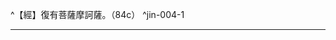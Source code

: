 ^【經】復有菩薩摩訶薩。（84c） ^jin-004-1

---

[^1]: 顯法：三乘聖果斷盡煩惱，是福田。秘密：無生忍菩薩，煩惱斷，具六通，利眾生。（印順法師，《大智度論筆記》〔D029〕p.279） 菩薩：顯則煩惱未盡；密則盡斷煩惱，得忍利生。（印順法師，《大智度論筆記》〔D030〕p.279）
[^2]: 乃＝反【宋】【元】【明】【宮】，乃＋（至）【石】。（大正25，85d，n.3）
[^3]: 無生法忍：名字生死相斷，出三界，不墮眾生數。（印順法師，《大智度論筆記》〔C010〕p.199）
[^4]: 阿羅漢：滅後不墮眾生數。（印順法師，《大智度論筆記》〔D022〕p.267）
[^5]: 參見Lamotte（1944, p.237, n.1）：《經集》（優婆私婆學童所問）, v.1075-1076; Saṃyutta（《相應部》）, IV, pp.376-377。
[^6]: 出不＝不生【宮】，＝生不【聖】。（大正25，85d，n.20）
[^7]: 已＝當【聖】。（大正25，85d，n.21）
[^8]: 《大正藏》原作「樂」，今依《高麗藏》作「槃」（第14冊，408b9）。
[^9]: 無生法忍：破諸法，知實相，得法身。（印順法師，《大智度論筆記》〔C010〕p.200）
[^10]: 二乘差別：狹小、廣大，自利、普利，多生空、說二空，小眾、二眾。（印順法師，《大智度論筆記》〔C010〕p.200）
[^11]: 辯＝辨【元】【宮】。（大正25，85d，n.29）
[^12]: 抒（^ㄕㄨ）：1.舀出，汲出。《詩‧大雅‧生民》"或舂或揄"毛傳："揄，抒臼也。"孔穎達疏："謂抒米以出臼也。"（《漢語大詞典》（六），p.426）
[^13]: 入不二法門：等觀一切法。不思議智，無量悲心力能入。（印順法師，《大智度論筆記》〔D016〕p.259）
[^14]: 駛馬：疾馳之馬。南朝梁簡文帝《春日想上林》詩："香車雲母幰，駛馬黃金羈。"（《漢語大詞典》（十二），p.814）
[^15]: 銜（^ㄒㄧㄢˊ）：1.馬嚼子。青銅或鐵製，放在馬口內，用以勒馬，控制它的行止。（《漢語大詞典》（三），p.1064）
[^16]: 鎧（^ㄎㄞˇ）：古代作戰時護身的服裝，金屬製成。皮甲亦可稱鎧。（《漢語大詞典》（十一），p.1370）
[^17]: 轡勒（^ㄆㄟˋㄌㄜˋ）：駕馭牲口用的韁繩和帶嚼子的籠頭。《大戴禮記‧盛德》："不能御民者，棄其德法，譬猶御馬，棄轡勒而專以筴御馬，馬必傷，車必敗。"（《漢語大詞典》（九），p.1338）
[^18]: 大能受小，小不容大。（印順法師，《大智度論筆記》〔C010〕p.201）
[^19]: 諸乘皆入摩訶衍。（印順法師，《大智度論筆記》〔C010〕p.200）
[^20]: 菩提薩埵：大心眾生欲得諸佛道心，自利利他，度一切生，知法實性，行無上道，賢聖所讚故。為脫眾生生死索佛道。（印順法師，《大智度論筆記》〔D024〕p.273）
[^21]: 參見《大智度論》卷53（大正25，436b5-7）。
[^22]: ┌ 一、具足三事（大願、心不可動、精進）名菩薩。 齊何名為菩薩 ┴ 二、發心已來名菩薩 ┬ 鞞跋致（假名）。 └ 阿鞞跋致（實）。 （印順法師，《大智度論筆記》〔A002〕p.4）
[^23]: 參見Lamotte（1944, p.242, n.1）：第九無礙道（無間道）斷有頂之第九種煩惱，因為他已斷除一切隨眠，所以得名「金剛喻定」。參見《俱舍論》卷24（大正29，126b）。
[^24]: 參見Lamotte（1944, p.243, n.1）：此一問題在《大智度論》卷74（大正25，579b）會再討論。
[^25]: 參見Lamotte（1944, p.243, n.2）：參見《俱舍論》卷25（大正29，129a）。
[^26]: 參見《大智度論》，卷3。（大正25，80a26-27）
[^27]: ┌ 一心集諸善法。 ┌ 一法好修好念 ┴ 常行精進。 阿鞞跋致相 ┤ 二法好修好念 ── 切法實知空，不捨一切眾生。 └ 三法好修好念 ── 心願成佛道，於眾生悲入骨髓，般舟三昧現前。 （印順法師，《大智度論筆記》〔A002〕p.4）
[^28]: 參見《摩訶般若波羅蜜經》卷16〈55 不退品〉（大正8，339a9-341b6），卷17〈56 堅固品〉（大正8，341b14-343c14）。
[^29]: 參見Lamotte（1944, p.244, n.1）：《大智度論》在下文又兩度提及本經：卷15（大正25，173c），卷26（大正25，249c）。
[^30]: 參見《雜阿含經》卷27（727經）（大正2，195c6-16）。
[^31]: 參見Lamotte（1944, p.245, n.1）：《大智度論》此處是重述阿毘曇之菩薩教理，然後再於下節予以評破。其所摘述之資料來源是《大毘婆沙論》卷176-177（大正27，886c-894c）。這些說明後來經世親收入其《俱舍論》卷18（大正29，94c-95b），眾賢在其《順正理論》卷44（大正29，590a-591b）亦予引述。
[^32]: 菩提薩埵：小乘六解。（印順法師，《大智度論筆記》〔D024〕p.273）
[^33]: 參見Lamotte（1944, p.245, n.2）：參照《大毘婆沙論》卷176（大正27，886c）。
[^34]: 參見《大毘婆沙論》卷176（大正27，887a）。
[^35]: 參見《阿毘達磨發智論》卷18：「^齊何名菩薩？答：齊能造作增長相異熟業。得何名菩薩？答：得相異熟業。」（大正26，1018a14-15）《阿毘達磨大毘婆沙論》卷176（大正27，886c27-28）。
[^36]: 參見Lamotte（1944, p.246, n.3）：這些資料全部均認為菩薩的志業須費時三阿僧祇劫又百劫。而在巴利文獻，一般均認為四阿僧祇劫又十萬劫：Jātaka（《本生經》）, I, p.2; Visuddhimagga（《清淨道論》）, I, p.302──至於大乘則說法不一，有三、七或三十三阿僧祇等不同的時期，其不同在於對菩薩在地前及地中應費時多久而有所區別，參見《攝大乘論本》（大正31，146a25-b2）。
[^37]: 關於「阿僧祇」數量大小，《大毘婆沙論》中列舉七家的說法，參見《大毘婆沙論》卷177（大正27，890c-892a16）。
[^38]: 參見《大毘婆沙論》卷176： ^菩薩乃至[初]{.underline}無數劫滿時，雖具修種種難行苦行，而未能決定自知作佛。 [第二]{.underline}無數劫滿時，雖能決定自知作佛，而猶未敢發無畏言：「我當作佛！」 [第三]{.underline}無數劫滿已，修妙相業時，亦決定知：「我當作佛！」亦發無畏師子吼言：「我當作佛！」（大正27，886c12-27）
[^39]: 參見Lamotte（1944, p.248, n.1）：釋迦牟尼在三阿僧祇劫中分別敬事七萬五千、七萬六千及七萬七千佛陀。而在三阿僧祇中各阿僧祇劫之末分別敬事尸棄佛，然燈佛，毘婆尸佛。見《大毘婆沙論》卷178（大正27，892c）；《俱舍論》卷18（大正29，95a）；《順正理論》卷44（大正29，591b）。
[^40]: 參見Lamotte（1944, p.248, n.2）：此處所載乃是佛教中最古老的傳說之一：有位年輕的梵志或年少淨行者，名叫Sumedha，或Sumati，或Megha，隨不同資料而異。他向一位年輕女子購得七朵蓮花中之五朵（另二朵相贈），在然燈佛經過時，投散於然燈佛，以作供養，七朵蓮花懸空於然燈佛頭上。他受到此一神蹟的感召，將其鹿皮衣敷在泥地上，並且以其長髮散鋪在地如同地毯，供佛通過；如此伏拜在地，並發誓願將來作佛。然燈佛則予授記，他將來必定成佛，名叫釋迦牟尼。在《阿含經》早已載述此一傳說：《增壹阿含經》卷11（大正2，597a-599c）；《六度集經》卷8（86經）（大正3，47c-48b）；《修行本起經》卷上（大正3，462a-c）。
[^41]: ┌ 初 ── 心不自知作佛 ──── 離女人身 ┌ 三祇行因 ┤ 二 ── 心知作佛，口中不說 --- 值佛世授記 │ └ 三 ── 心了了知，口了了說 三藏四階成佛 ┤ 百劫相好 ── 六波羅蜜滿 │ 最後出世 └ 樹下成佛 （印順法師，《大智度論筆記》〔A002〕p.4） 參見《大毘婆沙論》卷177（大正27，890c14-892a9），但在第二阿僧祇劫逢事諸佛這一段文中，缺少《大智度論》所說燃燈佛授記的內容。
[^42]: 三十二相： 小〔乘〕：過三祇種業因，欲種非上二，人道非餘趣，南洲非三洲，男人非女人，佛時非無佛時，緣佛身非緣餘，意業非身口，意識非五識，一思非多思。 大〔乘〕：欲色種非無色，人道亦餘趣，三洲除北洲，多思種非一思。（印順法師，《大智度論筆記》〔D007〕p.248）
[^43]: 參見Lamotte（1944, p.249, n.2）：同樣精確的說明，見《大毘婆沙論》卷177（大正27，887c8-13）。《俱舍論》卷18（大正29，95a）；《順正理論》卷44（大正29，590c）。
[^44]: 參見Lamotte（1944, p.249, n.3）：參見《大毘婆沙論》卷177（大正27，887b23-26）。
[^45]: 參見《大毘婆沙論》卷177（大正27，887b26-29） 小〔乘〕：五識無分別。（印順法師，《大智度論筆記》〔D002〕p.238） 參見Lamotte（1944, p.250, n.1）：在六識中，只有意識具有二種特別的「分別」之功能：計度及隨念，其餘五識並沒有。換言之，眼識只能認知「青」，但不知道「這是青」，只有意識能如此。
[^46]: 參見《大毘婆沙論》卷177（大正27，888a1-5）
[^47]: 參見Lamotte（1944, p.250, n.1）：《大毘婆沙論》卷177（大正27，887c13-888a6）。
[^48]: 關於「幾許名一福德」之問題，有多種說法：《大智度論》此處列出七種；《大毘婆沙論》說有九種（大正27，889c25-890b）；《俱舍論》卷18僅列出三種（大正29，95a14-18）；《順正理論》則有五種（大正29，591a）。
[^49]: 參見Lamotte（1944, p.251, n.2）：釋提桓因將領欲界中之較低層之二種天：四天王天及三十三天。
[^50]: 印順法師，《大智度論》（標點本），p.143：認為此「不」字為衍字，應刪。
[^51]: 捄（^ㄐㄧㄡˋ）：1.同"救"。救援。《戰國策‧秦策五》："亡趙自危，諸侯必懼。懼而相捄，則從事可成。"（《漢語大詞典》（六），p.595）
[^52]: 參見Lamotte（1944, p.252, n.1）：一般說來，菩薩是在百劫之中，成就三十二相之業，但是釋迦牟尼因為精進不懈，所以跳過九劫，從而釋迦牟尼此一修持歷程是九一劫，而不是百劫。參見：Mahāvastu（梵本《大事》）, III, p.249；又見《大毘婆沙論》卷177（大正27，890b5-27）；《俱舍論》卷18（大正29，95a7-8）；《順正理論》卷44（大正29，591a）；《佛地經論》卷7，大正26，327a；《觀佛三昧海經》卷7（大正15，679b）。所以佛陀本身也常提及，其所憶過往之事自然在此九十一劫之內，如：Saṃyutta（《相應部》）, IV, p.324; Dīgha（《長部》）, II, p.2; Majjhima（《中部》）, I, p.483。
[^53]: 參見Lamotte（1944, p.252, n.2）：關於此一事件，請見《佛本行集經》卷4（大正3，670a）；《撰集百緣經》卷10（97經）（大正4，253c-254a）；《大毘婆沙論》卷177（大正27，890b）；《俱舍論》卷10（大正29，95b）；《順正理論》卷44（大正29，591c）；《佛地經論》卷7（大正26，327a）。
[^54]: 參見Lamotte（1944, p.254, n.1）：關於此一事件之現傳不同版本，其載述大致相同，甚至在細節上也經常相符。它們一致說明釋迦牟尼菩薩因為在七日內重複以一偈讚嘆弗沙佛，所以較其同修彌勒菩薩，更早成就：他讚嘆佛陀之功德使他超越九劫，因而釋迦牟尼在（三阿僧祗劫後之）第九一劫時成佛，而不是一般之百劫。但是有一項資料卻以不同之角度來說明，從而其含義即截然有異；這就是漢譯《撰集百緣經》卷10（大正4，253c-254a）。毫無疑問的，釋迦牟尼與彌勒二者之間，較互競爭，二者都同樣的讚嘆佛陀，以下是其譯語：「乃往過去無量世中，波羅奈國有佛出世，號曰弗沙，在樹下結跏趺坐，我（按指釋迦牟尼）及彌勒俱為菩薩，到彼佛所，種種供養，而翹一足，於七日中說偈讚佛：『^天上世間無如佛，十方世界亦無有；世界所有悉能見，無有能及如佛者。』」《大智度論》很可能就是根據此一資料，而在下文（大正25，92c）駁斥阿毘曇此處所說的教理。它說：「汝但見釋迦牟尼菩薩於寶窟中見弗沙佛，七日七夜以一偈讚；彌勒菩薩亦種種讚弗沙佛。但《阿波陀那經》中不說，汝所不知，無因緣故。」
[^55]: 參見《大毘婆沙論》卷177（大正27，890b28-c5）。
[^56]: 參見《大毘婆沙論》卷177（大正27，890c5-9）。
[^57]: 《大智度論》此處所引《阿毘曇》提到六波羅蜜，但從現存《大毘婆沙論》卷178（大正27，892a26-c4）看來，迦濕彌羅國諸論師僅主張布施、持戒、精進、般若四種波羅蜜。 《大毘婆沙論》卷178： ^外國師說：有六波羅蜜多，謂於前四加忍、靜慮。 迦濕彌羅國諸論師言：後二波羅蜜多即前四所攝，謂忍攝在戒中，靜慮攝在般若。戒、慧滿時即名彼滿故。 復有別說六波羅蜜多，謂於前四加聞及忍。若時菩薩能遍受持如來所說十二分教，齊此聞波羅蜜多名為圓滿。若時菩薩自稱忍辱，被羯利王割截支體，曾無一念忿恨之心，反以慈言誓饒益彼，齊此忍波羅蜜多名為圓滿。 〔評曰〕：此二亦在前四中攝。忍如前說，聞攝在慧。雖諸功德皆可名為波羅蜜多，而依顯了增上義說，故唯有四。（大正27，892b21-c4）
[^58]: 參見《大毘婆沙論》卷178（大正27，892a26-b21）
[^59]: 參見Lamotte（1944, p.255, n.1）：「施肉」以贖救鴿子〔以及「施眼」與「施肉求法」〕是著名之尸毘王（Śibi）的事蹟之一。梵文文獻：曾有人誤以為現今並沒有「救鴿」的任何「印度佛教版」（Indian Buddhist version）。但是《譬喻莊嚴》（Kalpanāmaṇḍitikā），p.18確實記載此一事件之片斷，可惜殘破不全。而Avadānakalpalatā, II, v.109（即vol. I, p.49）提及「施眼」，但同樣也是在救鴿。又，該書第LV章（即vol. II, pp.119-135）提到Sarvaṃdada王（不知是否尸毘王之別名？）以其肉為代價，而救贖一隻鴿子，因釋提桓因追逐該鴿，並主張為其所有──最後，梵本Laṅkāvatāra（梵本《楞伽經》，南條文雄校訂）, p.251則忠實的按傳統所具之態樣而載述此一事緣。〔譯按：漢譯本《入楞伽經》卷8（大正16，563a）；《大乘入楞伽經》卷6（大正16，623c）。 漢譯文獻：《六度集經》卷1（2經）（大正3，1b）；《菩薩本緣經》卷3（大正3，119a24-25）；《本生鬘論》卷1（大正3，333b-334a）；《大莊嚴論經》（64經）（大正4，321c-323a）；《賢愚經》卷1（大正4，351c）；《眾經撰雜譬喻》（大正4，531b-c）；《經律異相》卷25（大正53，137c-138a）。
[^60]: （1）信＝護【宋】【元】【明】【宮】，＝𧩨【石】。（大正25，88d，n.13） （2）保信：確保守信。（《漢語大詞典》（一），p.1391）
[^61]: （1）股：《說文》："股"，髀也。（《漢語大字典》（三），p.2051） （2）髀（^ㄅㄧˋ）：2.指股部，大腿。（《漢語大詞典》（十二），p.408） （3）股：1.大腿。（《漢語大詞典》（六），p.1184） （4）案：參合《說文解字》和《漢語大詞典》例，兩股應指兩腳的大腿肉，和下文兩（兩腳的小腿肚肉）相對應。
[^62]: （1）𨄔＝踹【元】【明】。（大正25，88d，n.21） （2）𨄔（^ㄕㄨㄢˋ）：同"腨"。脛骨後肉。俗稱"腿肚子"。（《漢語大字典》（六），p.3733）
[^63]: （1）臗（^ㄎㄨㄢ）：同「髖」。1.臀部。2.股骨。（《漢語大字典》（三），p.2121） （2）髖（^ㄎㄨㄢ）：1.臀部。《說文‧骨部》："髖，髀上也。"桂馥 義證："髀上也者，《一切經音義》二引同。又十四引《廣雅》：'髖，臀也。'（《漢語大詞典》（十二），p.422） （3）案：從注61知髀指大腿，髀上就是大腿以上。參合《康熙字典》和《說文解字》例，臗應指臋。這裡指割臋上（屁股上）的肉。
[^64]: 項（^ㄒㄧㄤˋ）：1.頸的後部。亦泛指頸。（《漢語大詞典》（十二），p.229）
[^65]: 脊（^ㄐㄧˇ）：1.人或動物背部中間的骨肉，脊骨。（《漢語大詞典》（六），p.1254）
[^66]: 物＝人【石】。（大正25，88d，n.28） 物（^ㄨˋ）：3.泛指萬物。《詩‧大雅‧烝民》："天生烝民，有物有則。"《禮記‧中庸》："誠者物之終始。"鄭玄注："物，萬物也。"12.人，眾人。《左傳‧昭公十一年》：" 晉荀吳謂韓宣子曰：'不能救陳，又不能救蔡，物以無親。'"楊伯峻注引顧炎武曰："物，人也。"南朝宋劉義慶《世說新語‧方正》：" 盧志於眾坐問陸士衡：' 陸遜、陸抗是君何物？'"北魏 酈道元《水經注‧洛水》："既神遊自得，不與物交。"（《漢語大詞典》（六），p.249）
[^67]: 怠＝迷【石】。（大正25，88d，n.32）
[^68]: 〔念我〕－【元】【明】【聖】【石】。（大正25，88d，n.36）
[^69]: 終＝眾【宋】【元】【明】【宮】【聖】【石】。（大正25，88d，n.37）
[^70]: 一切智：從慈悲生。（印順法師，《大智度論筆記》〔D029〕p.279）
[^71]: 參見Lamotte（1944, p.260, n.1）：這是非常著名之本生，其中，須陀須摩（Sutasoma）就是佛陀，而劫磨沙波陀（Kalmāṣapāda）就是央掘摩羅（Aṅgulimāla）。參見《六度集經》卷4（41經）（大正3，22b-24b）；《賢愚經》（52經）（大正4，425c-427a）；《舊雜譬喻經》卷下（40經）（大正4，517a-c）。
[^72]: 匃（^ㄍㄞˋ）：丐之異體字。1.求，乞求。《文選‧劉孝標〈廣絕交論〉》："攀其鱗翼，丐其餘論。"李周翰注："丐，乞也。"2.給予。《魏書‧食貨志》："靈太后曾令公卿已下任力負物而取之，又數賚禁內左右，所費無貲，而不能一丐百姓也。"（《漢語大詞典》（一），p.341） 匃＝自【宮】。（大正25，89d，n.2）
[^73]: 搔擾：動亂不安，擾亂。（《漢語大詞典》（六），p.785）
[^74]: 止＝山【宋】【元】【明】【宮】【聖】【石】。（大正25，89d，n.8）
[^75]: 參見Lamotte（1944, p.262, n.1）：依《賢愚經》（大正4，426a）及《佛說仁王般若波羅蜜經》（大正8，830b），劫磨沙波陀共捕捉九九九王。
[^76]: 周（ㄓㄡ）：1、周密，謹嚴。2、遍，遍及。《易‧繫辭上》："知周乎萬物而道濟天下，故不過。"《左傳‧隱公十一年》："瑕叔盈又以蝥弧登，周麾而呼曰：'君登矣。'"杜預注："周，遍也。"（《漢語大詞典》（三），p.293）
[^77]: 物＝初【宋】【宮】。（大正25，89d，n.18）
[^78]: 《大正藏》原作「已」，今依《高麗藏》作「己」（第14冊，413a12）。
[^79]: 信：2.守信用，實踐諾言。《左傳‧宣公二年》："賊民之主，不忠；棄君之命，不信。"《國語‧晉語二》："吾聞之，申生甚好信而彊，又失言於眾矣，雖欲有退，眾將責焉。"韋昭注："信，言必行之。"（《漢語大詞典》（一），p.1414）
[^80]: 要（ㄧㄠ）：5.指所訂立的誓約、盟約。漢荀悅《漢紀‧高后紀》："陵讓平勃曰：'諸君背要，何面目見高帝於地下？'"（《漢語大詞典》（八），p.753）
[^81]: 《大正藏》原作「麁足」，今依《高麗藏》作「鹿足」（第14冊，413b2）。
[^82]: （九百）＋九【聖】。（大正25，89d，n.29）
[^83]: 百＝九百九十九【聖】。（大正25，89d，n.30）
[^84]: 參見Lamotte（1944, p.264, n.1）：參見《大智度論》卷14（大正25，166c）；《六度集經》卷5（44經）（大正3，25a-c）；《僧伽羅剎所集經》（大正4，119a）；《大莊嚴論經》卷11（63經）（大正4，320a）；卷12（65經）（大正4，325c）；《賢愚經》卷2（12經）（大正4，359c-360b）；《金剛般若波羅蜜經》（大正8，750b）；《大般涅槃經》卷31（大正12，551a-b）；《大方等大集經》卷50（大正13，330b）；《阿育王傳》卷5（大正50，119b）；《大唐西域記》卷3（大正51，882b）；《經律異相》卷8（大正53，40b-c）。
[^85]: 勤＝勢【聖】（大正25，89d，n.32）
[^86]: 參見Lamotte（1944, p.265, n.1）：大施菩薩之事蹟，在《大智度論》卷12，將有詳細之說明見（大正25，151a-152a）。同見Mahāvastu（梵本《大事》）, II, pp.89-91；《六度集經》卷1（9經）（大正3，4a-5a）；《賢愚經》卷8（40經）（大正4，404b-409c）；《經律異相》卷9（大正53，47b-48a）；《生經》卷1（8經）（大正3，75b-76a）。
[^87]: 參見Lamotte（1944, p.266, n.1）：另參見《大智度論》卷4（大正25，87c）。
[^88]: 參見Lamotte（1944, p.266, n.2）：另參見《大智度論》卷17（大正25，188a-b）。
[^89]: 參見Lamotte（1944, p.266, n.3）：此段摘引自《大典尊經》（Mahāgovīnḍīyasūtra），此經收於Dīgha（《長部》）, II, pp.220-252; Mahāvastu（梵本《大事》）, III, pp.197-240；《長阿含經》卷5（3經）《典尊經》（大正1，30b-34b）；《大堅固婆羅門緣起經》（大正1，207c-213c）。
[^90]: 參見《大毘婆沙論》卷178（大正27，892c12-893a10）。
[^91]: 大＝若【宮】。（大正25，89d，n.38）
[^92]: 中邊：佛常居中道。（印順法師，《大智度論筆記》〔D015〕p.258）
[^93]: 上三：兜率天位於「四天王天、三十三天、焰摩天」三天之上，或兜率天之上有「樂變化天、他化自在天、梵眾天」三天。
[^94]: 下三：兜率天位於「樂變化天、他化自在天、梵眾天」三天之下，或兜率天之下有「四天王天、三十三天、焰摩天」三天。
[^95]: 中國，對邊地而說。參見Lamotte（1944, p.268, n.2）：此處所說之「中國」（Madhyadeśā），其範圍遠較婆羅門教古傳文獻所說之「中國」寬廣。就後者而言，它僅是指Aryāvarta，但就佛教之「中國」來說，它涵蓋十六大國（Mahājanapada）中之十四個。
[^96]: 參見《大毘婆沙論》卷178（大正27，893b3-17）
[^97]: 參見Lamotte（1944, p.269, n.1）：根據Dīgha, II, pp.2-7之記載，在「七佛」時，人壽分別為： 1、毘婆尸佛（Vipaśyin, Vipassi）：八萬歲。 2、尸棄佛（Śikhin, Sikhi）：七萬歲。 3、毘舍浮佛（Viśvabhū, Vessabhu）：六萬歲。 4、拘樓孫佛（Krakucchanda, Kakusandha）：四萬歲。 5、拘那含牟尼佛（Kanakamuni, Konāgamana）：三萬歲。 6、迦葉佛（Kāśyapa, Kassapa）：二萬歲。 7、釋迦牟尼佛：百歲。 此等數目可由不同之典籍得到確認：《長阿含經》（大正1，1c）；《七佛經》（大正1，150a）；《七佛父母姓字經》（大正1，159b）；《增壹阿含經》卷45（大正2，790b-c）〔但該處說毘婆尸佛時人壽八萬四千歲，而不是八萬歲〕；《出曜經》卷2（大正4，615c）。而《大毘婆沙論》卷135（大正27，700c）及《俱舍論》卷12（大正29，64a16-21）則認為諸佛是在「減劫」時出世，按人歲就是從八萬歲每經百年減一歲。
[^98]: 參見Lamotte（1944, p.269, n.2）：那羅延（Nārāyaṇa）是具有那羅延力者。這是在一序列比喻菩薩之力的事物中之第七個，在該序列中，後者之力較前者強過十倍。詳見《大毘婆沙論》卷30（大正27，155a）；《俱舍論》卷27（大正29，140c）。
[^99]: 參見《大毘婆沙論》卷178（大正27，893a10-18）。
[^100]: 六＝五【石】。（大正25，90d，n.1）
[^101]: 正慧入胎：入住出胎如實知、不於父母生倒心。（印順法師，《大智度論筆記》〔C010〕p.201）
[^102]: 〔有〕－【聖】。（大正25，90d，n.2）
[^103]: 參見《大毘婆沙論》卷60（大正27，309a1-9）卷171（大正27，863c26-864a12）。
[^104]: 《一切經音義》卷26：「^歌羅羅時（受胎七日不淨和合之時也）。」（大正54，473c）
[^105]: 《翻譯名義集》卷6：「^頞部曇，或遏蒲曇，或頞浮陀，此云疱，狀如瘡疱，胎二七日。」（大正54，1160b21-22）
[^106]: 《翻譯名義集》卷6：「^蔽尸，或閉尺，或伽那，此云凝結，狀如就血，或云聚血，或云耎肉，胎三七日。」（大正54，1160b23-24）
[^107]: 《修行道地經》卷1：「^又二七日其胎稍轉譬如薄酪，至三七日似如生酪；又四七日精凝如熟酪，至五七日胎精遂變猶如生酥；又六七日變如息肉，至七七日轉如段肉；又八七日其堅如坏，至九七日變為五皰，兩肘兩髀及其頸項而從中出也；又十七日復有五皰，手腕脚腕及生其頭；十一七日續生二十四皰，手指足指眼耳鼻口此從中出。」（大正15，187a）
[^108]: 參見《大毘婆沙論》卷177（大正27，888a6-889a9），《大智度論》卷88（大正25，681a-683a）。
[^109]: 輞（^ㄨㄤˇ）：1.車輪的外框。（《漢語大詞典》（九），p.1287）
[^110]: 轂（^ㄍㄨˇ）：1.車輪的中心部位，周圍與車輻的一端相接，中有圓孔，用以插軸。2.車輪的代稱。（《漢語大詞典》（六），p.1509）
[^111]: 《大毘婆沙論》卷177： ^二者，千輻輪相。謂佛於雙足下有文如輪，千輻具足，轂輞圓滿，分明巧妙，妙業天子雖極作意不能擬之而別化作。所以者何？ 妙業天子所化作事是無覆無記智所引，此相是純淨業所引故。 復次，彼天所作是生得智所引，此相是增上加行智所引故。 復次，彼天所作是一生所習智所引，此相是無量生所習智所引故。（大正27，888a10-18）
[^112]: 𦟛＝嚴【聖】。（大正25，90d，n.24）
[^113]: 手足柔軟相，又作手足如兜羅綿相、手足細軟相，即手足極柔軟，如細劫波毳之相。
[^114]: 《翻譯名義集》：「^劫波育，或言劫具，即木綿也；正言迦波羅，此樹華名也，可以為布，高昌名㲲。罽賓國南，大者成樹；已北形小，狀如土蔡，有殼剖以出華如柳絮，可紐（女真）以為布。」（大正54，1172a18-21）
[^115]: 毳（^ㄘㄨㄟˋ）：3.指毛皮或毛織品所製衣服。（《漢語大詞典》（六），p.1012）
[^116]: （1）《大正藏》原作「膊」，今依《高麗藏》作「膞」（第14冊，414c15）。 （2）膊（^ㄅㄛˊ）：上肢近肩之處。（《漢語大字典》（三），p.2101） 案：膊，身體肩以下手腕以上的部位。近肩部分稱為「上膊」，近手部分稱為「下膊」。 （3）膞（^ㄔㄨㄣˊ）：《集韻‧諄韻》："膞，股骨也。"《類篇‧肉部》："膞，腓腸也。"（《漢語大字典》（三），p.2106） （4）腓腸：小腿肚。（《漢語大詞典》（六），p.1331）
[^117]: （1）《大正藏》原作「膊」，今依《高麗藏》作「膞」（第14冊，414c16）。 （2）《一切經音義》卷22云：「^伊尼延鹿王腨：伊尼者，鹿名也。其毛色多黑，腨形𦟛纖，長短得所。其鹿王最勝，故取為喻。」（大正54，448a23-24） （3）腨（^ㄕㄨㄢˋ）：脛肉。小腿肚子。《說文‧肉部》："腨，腓腸也。"（《漢語大字典》（三），p.2096） （4）脛（^ㄐㄧㄥˋ）：從膝蓋到腳跟的部分。（《漢語大字典》（三），p.2077）
[^118]: （1）𦟛（^ㄔㄨㄥ）：同"傭"。均等，公平，齊整。（《漢語大字典》（三），p.2108） （2）傭（^ㄔㄨㄥ）：均，公平。（《漢語大詞典》（一），p.1656） （3）纖：1.細小，微細。（《漢語大詞典》（九），p.1046） （4）《一切經音義》卷14：「^傭纖（丑龍反。《考聲》：上下均也。《韻英》：直也。《說文》：均直也。從人，庸聲。經從月作𦟛，俗字也。下，相閻反。《廣雅》：纖，微也。《說文》：細也，從糸韱聲也。或從女作孅，韱音。經從截，非也）。」（大正54，391a20-21）
[^119]: 參見Lamotte（1944, p.275, n.1）：《大智度論》卷26（大正25，251c-251a）。 有婆羅門仰觀如來身，具見諸相，唯不見「廣長舌相、陰馬藏」二相。佛為斷其疑，令生淨信，而以悲心示此二相令彼得見。相關文獻參見《長阿含經》卷13（20經）《阿摩晝經》（大正1，87c）；Dīgha（《長部》）, I, p.106。《中阿含經》卷41（161經）《梵摩經》（大正1，688b）；Majjhima（《中部》）, II, p.143；《梵摩渝經》（大正1，885b）。Suttanipāta（《經集》）《施羅經》（Selasutta）, III, No.7; Majjhima（《中部》）, II. No.92。 另參見《根本說一切有部毘奈耶雜事》卷35：「^爾時世尊作如是念：此樹生摩納婆遍於我身欲觀三十二相，已見三十，於二有疑，陰舌二相未能得見，我今方便現陰藏相令彼見已，即舒舌相長至髮際廣覆面門，彼既見已作如是念：沙門喬答摩眾相具足，有二種業：在俗作輪王，出家成正覺，乃至名聞無不周遍。時，摩納婆生大歡喜辭佛而去。」（大正24，379c7-13）
[^120]: （1）穉（^ㄓˋ）：1.幼，後作「稚」。（《漢語大字典》（四），p.2633） （2）稚：2.幼小，年幼。5.細小。（《漢語大詞典》（八），p.98）
[^121]: 靡＝旋【元】【明】【聖】。（大正25，90d，n.32）
[^122]: （1）靡（^ㄇㄧˇ）：3.親順，順服。5.華麗，精美。6.細緻，細密。（《漢語大詞典》（十一），p.787） （2）施靡：連綿不斷貌。（《漢語大詞典》（六），p.1582） （3）《十住毘婆沙論》卷8：「^毛上向右旋故名毛上旋相。」（大正26，65a） （4）案：「施靡」，相連貌也，則右靡向上猶言向右連延向上之意，如同《十住毘婆沙論》說言「上向右旋」。
[^123]: 比：11.近，靠近。（《漢語大詞典》（五），p.258）
[^124]: 《大毘婆沙論》卷177：「^十四者，身真金色相。謂佛身真金色，映奪世間一切金光，令不復現。如今時人所用鐵等，於今時所用金邊威光不現；今時所用金至佛在世時所用金邊威光不現；佛在世時所用金若至大海轉輪王路金砂贍部捺陀金邊威光不現；此金砂金若至七金山金邊威光不現；七金山金至妙高山王金邊威光不現；妙高山王金至三十三天莊嚴具金邊威光不現；如是展轉乃至樂變化天莊嚴具金至他化自在天莊嚴具金邊威光不現；此他化自在天莊嚴具金若至佛身金邊威光不現。是故佛身金色最勝，映奪一切世間金色。」（大正27，888b11-23）
[^125]: 參見Lamotte（1944, p.277, n.1）：「丈光相」是佛陀之「常光」（prakṛtiprabhā）。在《般若經》之幻現中，佛陀首先從身體的每一部分放光，接著是毛孔放光，最後則是放出常光，長度一丈，以使與會者能觀視：見《大智度論》卷8（大正25，114c）。
[^126]: 隆＝平【元】【明】【聖】【石】。（大正25，90d，n.37）
[^127]: 項：1.頸的後部。亦泛指頸。（《漢語大詞典》（十二），p.229）
[^128]: 治：18.較量，匹敵。《戰國策‧趙策四》："齊秦交重趙，臣必見燕與韓魏亦且重趙也，皆且無敢與趙治。"《漢書‧韓安國傳》："甲肉袒謝，安國笑曰：'公等足與治乎？'"顏師古注："治謂當敵也，今人猶云對治。"（《漢語大詞典》（五），p.1122）
[^129]: 參見Lamotte（1944, p.278, n.1）：《大智度論》此處的說法，與《大毘婆沙論》卷177之解釋不同：「^問：餘人但有三十二齒，而說彼身中有一百三骨，佛具四十齒，何故亦言身中有一百三骨，而不增耶？答：餘人頭骨九分合成，世尊頭骨但有一段，是以俱有一百三骨。」（大正27，888c12-16）
[^130]: 參見Lamotte（1944, p.278, n.2）：依《大乘理趣六波羅蜜多經》卷4（大正8，883c）之說明：所有飲食及諸毒藥，至此牙（指四顆犬齒）時變成甘露。
[^131]: 好＝厚【宋】【宮】【聖】。（大正25，91d，n.16）
[^132]: 舒（^ㄕㄨ）：7.伸，伸展，展開。（《漢語大詞典》（八），p.1085）
[^133]: 參見《大毘婆沙論》卷177（大正27，889b24-28）
[^134]: 菩薩七事勝輪王。（印順法師，《大智度論筆記》〔D007〕p.248）
[^135]: 參見《大毘婆沙論》卷177（大正27，889a10-11）。
[^136]: 參見《大毘婆沙論》卷177（大正27，889a12-19）。
[^137]: 參見《大毘婆沙論》卷177（大正27，889a28-b15）。
[^138]: 綩（^ㄨㄢˇ）：網。晉陸翽《鄴中記》："花中懸金箔織成綩囊。"（《漢語大詞典》（九），p.914）
[^139]: （1）綖（^ㄧㄢˊ）：1.古代覆在冠冕上的裝飾。（《漢語大詞典》（九），p.824） （2）《一切經音義》卷4：「^綩綖（上，鴛遠反；下，餘㫋反。經言綩綖者，即妙綺錦筵、繡褥、舞筵，地衣之類也）。」（大正54，332a1） （3）《一切經音義》卷15：「^綩綖（上音宛，下音延。經云：綩綖者，花氈錦褥舞筵之類。案禮傳及字書說，綩綖乃是頭冠綺飾也；甚乖經義，亦宜改作婉筵二字，以合經義也）。」（大正54，401c14-15）
[^140]: 《大正藏》原作「慢」，今依《高麗藏》作「幔」（第14冊，416a14）。
[^141]: 「十六功德石蜜乳糜」或作「^十六德香蜜乳糜」（《阿毘達磨大毘婆沙論》（大正27，532b15），或作「^十六轉甘味乳糜」（《阿毘達磨大毘婆沙論》（大正27，680a8-9），或作「^十六轉乳糜」（《阿毘達磨大毘婆沙論》（大正27，913c17），或作「^十六倍乳糜」（《根本說一切有部毘奈耶》（大正23，717a6），或作「^十六轉乳粥」（《根本說一切有部毘奈耶破僧事》（大正24，121c17-18）。 關於「十六功德」（或作「十六轉」），《根本說一切有部毘奈耶破僧事》云：「^十六轉者：（1）一千牛乳飲一千牛，（2）復以一千飲五百，（3）復以五百飲五百，（4）復以五百飲二百五十，（5）復以二百五十飲二百五十，（6）復以二百五十飲一百二十五，（7）復以一百二十五飲一百二十五，（8）復以一百二十五飲六十四，（9）復以六十四飲六十四，（10）復以六十四飲三十二，（11）復以三十二飲三十二，（12）復以三十二飲十六，（13）復以十六飲十六，（14）復以十六飲八，（15）復以八飲八，（16）復以八飲四。作是念已，即取此乳，頗璃器中煮為粥。當煮之時，淨居諸天觀見菩薩食此粥已，即成菩提道。」（大正24，121c18-28）
[^142]: 佛陀：小〔乘〕：得盡、無生智故，具十力等德故，總別相知諸法故。 眾法寶成。（印順法師，《大智度論筆記》〔D024〕p.273）
[^143]: 參見Lamotte（1944, p.282, n.1）：此二種智即是菩提：前者在於確實知道應作之事已完成；後者是知道不必再作。（《俱舍論》：「^云何盡智？謂無學位，若正自知我已知苦，我已斷集，我已證滅，我已修道；由此所有智、見、明、覺、解、慧、光、觀，是名盡智。云何無生智？謂正自知我已知苦，不應更知，廣說乃至我已修道，不應更修；由此所有廣說乃至是名無生智。」（大正29，135a23-28））。但是吾人應知菩提有三種，而只有佛陀具有無上正等正覺。
[^144]: ［唐］湛然述，《法華文句記》卷10云：「^三達者，三明居極，故得達名。」（大正34，339c2-3）
[^145]: 參見《大毘婆沙論》卷176。（大正27，887a24-b12）
[^146]: 渠（^ㄑㄩˊ）：1.人工開鑿的水道，濠溝。（《漢語大詞典》（五），p.1359）
[^147]: 參見Lamotte（1944, p.284, n.3）：參見《賢愚經》卷10（50經）（大正4，421c-422b）；《六度集經》卷6（67經）（大正3，36b）；《大悲經》卷4（大正12，963b-c）。
[^148]: 參見Lamotte（1944, p.286, n.1）：難陀有三十相，《大智度論》卷29（大正25，273a），《十誦律》卷18（大正23，130b28-29）；《根本說一切有部毘奈耶雜事》卷11（大正24，251a15-16）以及《佛本行集經》卷56（大正3，912b）。
[^149]: 參見Lamotte（1944, p.286, n.2）：提婆達多有三十相。《大智度論》在下文同樣會提及卷14（大正25，164c28）。
[^150]: 參見Lamotte（1944, p.286, n.3）：婆跋隸有三相，參見《大智度論》卷29：「彌勒菩薩白衣時，師名跋婆犁有三相：一、眉間白毛相，二、舌覆面相，三、陰藏相。」（大正25，273a24-26）
[^151]: 青黛：1.中藥名。也稱靛花。馬藍、木藍、蓼藍、菘藍等。2.青黑色的顏料。（《漢語大詞典》（十一），p.560）
[^152]: 參見Lamotte（1944, p.287, n.2）：《大智度論》，卷29（大正25，273a）；《佛五百弟子自說本起經》（大正4，199b）；《根本說一切有部毘奈耶藥事》卷17（大正24，87b）；《佛本行集經》卷57（大正3，917a-918a）；《根本說一切有部毘奈耶雜事》，卷12（大正24，260c-262a）。
[^153]: 參見《大毘婆沙論》卷177（大正27，889b15-24）
[^154]: 發心以來心不顛倒。（印順法師，《大智度論筆記》〔C010〕p.201） 阿遮羅（不動）菩薩於長手佛邊初發心：出典待考。 《翻梵語》卷2：「阿遮羅菩薩（譯曰不動）。」（大正54，991b15）
[^155]: 授記：四種授記。（印順法師，《大智度論筆記》〔C010〕p.201） 參見《佛說首楞嚴三昧經》卷2（大正15，638c12-639b11）。
[^156]: 《摩訶般若波羅蜜經》卷4〈13 金剛品〉：「^須菩提！菩薩摩訶薩應生如是心：我當代十方一切眾生──若地獄眾生、若畜生眾生、若餓鬼眾生受苦痛，為一一眾生無量百千億劫代受地獄中苦，乃至是眾生入無餘涅槃，以是法故為是眾生受諸懃苦，是眾生入無餘涅槃已，然後自種善根，無量百千億阿僧祇劫當得阿耨多羅三藐三菩提。須菩提！是為菩薩摩訶薩生大心，不可壞如金剛，住是心中為必定眾作上首。」（大正8，243c4-12）
[^157]: （1）反復：7.再三考慮，再三研究。（《漢語大詞典》（二），p.865） （2）案：「反復」可理解為「念恩報恩」。參見《雜阿含經》卷1（23經）：「^身為無有反復，身不念恩。」（大正2，498a27）
[^158]: 三十二相： 小〔乘〕：過三祇種業因，欲種非上二，人道非餘趣，南洲非三洲，男人非女人，佛時非無佛時，緣佛身非緣餘，意業非身口，意識非五識，一思非多思。 大〔乘〕：欲、色種，非無色，人道亦餘趣，三洲除北洲，多思種非一思。（印順法師，《大智度論筆記》〔D007〕p.248）
[^159]: 參見Lamotte（1944, p.295, n.2）：《大智度論》在下文會引述卷10（大正25，135b）。
[^160]: 《大智度論》卷40中同樣說到釋迦菩薩超九劫一事，如說：「^成就眾生者，有二種：有先自成功德然後度眾生者，有先成就眾生後自成功德者。如寶華佛欲涅槃時，觀二菩薩心，所謂彌勒、釋迦文菩薩：『彌勒菩薩自功德成就，弟子未成就；釋迦文菩薩弟子成就，自身未成就。成就多人難，自成則易。』作是念已，入雪山谷寶窟中，身放光明。是時釋迦文菩薩見佛，其心清淨，一足立，七日七夜以一偈讚佛。以是因緣，故超越九劫。」（大正25，349c29-350a8）此處並未對此作評論。
[^161]: 三種布施：下：財寶施，中：身布施，上：施心不著。（印順法師，《大智度論筆記》〔A022〕p.45） 參見Lamotte（1944, p.297, n.2）：最上之布施即所謂布施波羅蜜，本質上與無分別智相應，而無分別智使布施波羅蜜三輪清淨：於所施物、施者及受施者不生任何分別。
[^162]: 非直：不但，不僅。《史記‧淮南衡山列傳》："今吾國雖小，然而勝兵者可得十餘萬，非直適戍之眾，鐖鑿棘矜也。"（《漢語大詞典》（十一），p.780）
[^163]: 三事心著不淨施：不知己身無我，不知受者無人，不知施物實性非一異。 （印順法師，《大智度論筆記》〔A022〕p.42）
[^164]: 〔別〕－【宋】【元】【明】【宮】。（大正25，92d，n.41）
[^165]: 般若：無量無邊如大海水。（印順法師，《大智度論筆記》〔C004〕p.186）
[^166]: 般若：二乘、初行不知，十地乃知。（印順法師，《大智度論筆記》〔C004〕p.186）
[^167]: 般若：世俗般若。（印順法師，《大智度論筆記》〔C004〕p.186）
[^168]: 說教：一相種種名說。（印順法師，《大智度論筆記》〔C007〕p.194）
[^169]: 正＝止【宋】【元】【明】【宮】。（大正25，93d，n.7）
[^170]: （若燈）＋明【宮】，（明若燈之）＋明【聖】【石】。（大正25，93d，n.13）
[^171]: 時＝國【元】【明】，〔時〕－【宋】【宮】【聖】。（大正25，93d，n.14）
[^172]: ┌ 一、十方皆有身心苦故 ┬──┬─ 有十方佛之理 │ 二、阿含亦說有十方故 ┘ │ 應有十方佛之理 ┤ 三、一佛應度一切生故 │┌ 例如過未現應多故 └ 四、緣苦發心應非一故 └┴ 摩訶衍中說十方故 （印順法師，《大智度論筆記》〔A022〕p.42） 二乘差別：有無十方佛。（印順法師，《大智度論筆記》〔C010〕p.200）
[^173]: 參見Lamotte（1944, p.300, n.2）：參見《雜阿含經》卷28（760經）（大正2，199c28-200a3）。
[^174]: 參見Lamotte（1944, p.301, n.1）：所謂《長阿含》（Dīrghāgama）之經文，《大智度論》於下文會再提及卷9（大正25，126a）。
[^175]: 〔未離欲〕－【聖】。（大正25，93d，n.19）
[^176]: 〔敬愛心重〕－【聖】。（大正25，93d，n.21）
[^177]: （愛著）＋歸【聖】。（大正25，93d，n.22）
[^178]: 參見Lamotte（1944, p.302, n.1）：《大智度論》下文還會引述此段經文卷9（大正25，125b），而且此段經文可見諸許多經典，茲列出其中數例，以資查考：Dīgha（《長部》）, II, p.225; III, p.114; Majjhima（《中部》）, III, p.65; Aṅguttara（《增支部》）, I, p.27; Milinda（《彌蘭王問經》）, p.236; Mahāvastu（梵本《大事》）,III, p.199；《長阿含經》卷5（3經）《典尊經》（大正1，31a），卷12（18經）《自歡喜經》（大正1，79a）；《中阿含經》卷47（181經）《多界經》（大正1，724a）。論書亦嘗試加以解說，例如《俱舍論》卷12（大正29，64c-65a）；《攝大乘論》卷下（大正31，151c18-20；132b）。
[^179]: 〔佛〕－【宋】【元】【明】【宮】。（大正25，93d，n.28）
[^180]: 參見Lamotte（1944, p.304, n.1）：Saṃgraha（《攝大乘論》）多次說明（pp.272-273, p.284, pp.328-329）何以應同時有多佛及一佛（《攝大乘論釋》卷9（大正31，370b）；又見（大正31，437a）等處）。
[^181]: 〔時〕－【宮】。（大正25，93d，n.30）
[^182]: 眾＋（多）【宋】【元】【明】。（大正25，93d，n.31）
[^183]: 答難：十方諸佛何不來度難。（印順法師，《大智度論筆記》〔C011〕p.201）
[^184]: 參見Lamotte（1944, p.307, n.1）：關於十善業道，《大智度論》在下文會說明，參見卷8（大正25，120b）。
[^185]: 教道＝教導【宋】【元】【明】【宮】，＝導教【聖】。（大正25，93d，n.39）
[^186]: （1）二緣能生正見：從他聞法，自如法思。（印順法師，《大智度論筆記》〔A022〕p.43） （2）內外因緣能生正見：從他聞法，內自思惟。（印順法師，《大智度論筆記》〔C012〕p.203） （3）參見《中阿含經》卷58（211經）《大拘絺羅經》：「^二因二緣而生正見。云何為二？一者從他聞，二者內自思惟，是謂二因二緣而生正見。」（大正1，791a1-3） （4）《增壹阿含經》卷7〈15 有無品〉：「^世尊告諸比丘：有二因二緣起於正見。云何為二？受法教化，內思止觀。」（大正2，578a5-6）
